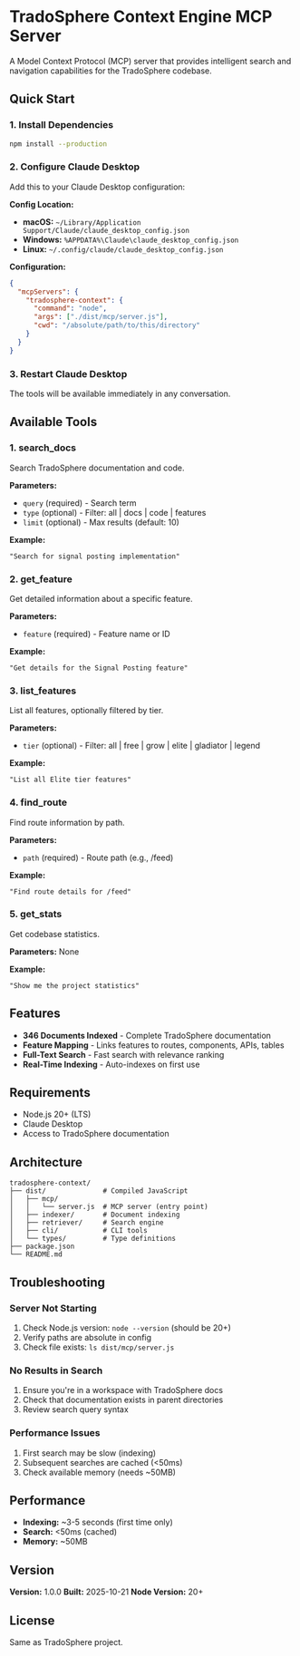 # TradoSphere Context Engine MCP Server

A Model Context Protocol (MCP) server that provides intelligent search and navigation capabilities for the TradoSphere codebase.

## Quick Start

### 1. Install Dependencies

```bash
npm install --production
```

### 2. Configure Claude Desktop

Add this to your Claude Desktop configuration:

**Config Location:**
- **macOS:** `~/Library/Application Support/Claude/claude_desktop_config.json`
- **Windows:** `%APPDATA%\Claude\claude_desktop_config.json`
- **Linux:** `~/.config/claude/claude_desktop_config.json`

**Configuration:**
```json
{
  "mcpServers": {
    "tradosphere-context": {
      "command": "node",
      "args": ["./dist/mcp/server.js"],
      "cwd": "/absolute/path/to/this/directory"
    }
  }
}
```

### 3. Restart Claude Desktop

The tools will be available immediately in any conversation.

## Available Tools

### 1. search_docs

Search TradoSphere documentation and code.

**Parameters:**
- `query` (required) - Search term
- `type` (optional) - Filter: all | docs | code | features
- `limit` (optional) - Max results (default: 10)

**Example:**
```
"Search for signal posting implementation"
```

### 2. get_feature

Get detailed information about a specific feature.

**Parameters:**
- `feature` (required) - Feature name or ID

**Example:**
```
"Get details for the Signal Posting feature"
```

### 3. list_features

List all features, optionally filtered by tier.

**Parameters:**
- `tier` (optional) - Filter: all | free | grow | elite | gladiator | legend

**Example:**
```
"List all Elite tier features"
```

### 4. find_route

Find route information by path.

**Parameters:**
- `path` (required) - Route path (e.g., /feed)

**Example:**
```
"Find route details for /feed"
```

### 5. get_stats

Get codebase statistics.

**Parameters:** None

**Example:**
```
"Show me the project statistics"
```

## Features

- **346 Documents Indexed** - Complete TradoSphere documentation
- **Feature Mapping** - Links features to routes, components, APIs, tables
- **Full-Text Search** - Fast search with relevance ranking
- **Real-Time Indexing** - Auto-indexes on first use

## Requirements

- Node.js 20+ (LTS)
- Claude Desktop
- Access to TradoSphere documentation

## Architecture

```
tradosphere-context/
├── dist/              # Compiled JavaScript
│   ├── mcp/
│   │   └── server.js  # MCP server (entry point)
│   ├── indexer/       # Document indexing
│   ├── retriever/     # Search engine
│   ├── cli/           # CLI tools
│   └── types/         # Type definitions
├── package.json
└── README.md
```

## Troubleshooting

### Server Not Starting

1. Check Node.js version: `node --version` (should be 20+)
2. Verify paths are absolute in config
3. Check file exists: `ls dist/mcp/server.js`

### No Results in Search

1. Ensure you're in a workspace with TradoSphere docs
2. Check that documentation exists in parent directories
3. Review search query syntax

### Performance Issues

1. First search may be slow (indexing)
2. Subsequent searches are cached (<50ms)
3. Check available memory (needs ~50MB)

## Performance

- **Indexing:** ~3-5 seconds (first time only)
- **Search:** <50ms (cached)
- **Memory:** ~50MB

## Version

**Version:** 1.0.0
**Built:** 2025-10-21
**Node Version:** 20+

## License

Same as TradoSphere project.
